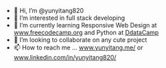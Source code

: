 - 👋 Hi, I’m @yunyitang820
- 👀 I’m interested in full stack developing
- 🌱 I’m currently learning Responsive Web Design at www.freecodecamp.org and Python at [DdataCamp](https://app.datacamp.com/learn)
- 💞️ I’m looking to collaborate on any cute project 
- 📫 How to reach me ... www.yunyitang.me/ or www.linkedin.com/in/yunyitang820/

<!---
yunyitang820/yunyitang820 is a ✨ special ✨ repository because its `README.md` (this file) appears on your GitHub profile.
You can click the Preview link to take a look at your changes.
--->
